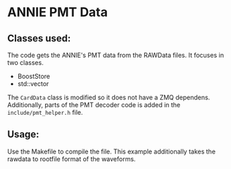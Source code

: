 # ANNIE PMT Data

## Classes used:
The code gets the ANNIE's PMT data from the RAWData files. It focuses in two classes.
- BoostStore
- std::vector<CardData>

The `CardData` class is modified so it does not have a ZMQ dependens. Additionally, parts of the PMT decoder code is added in the `include/pmt_helper.h` file. 

## Usage:
Use the Makefile to compile the file. This example additionally takes the rawdata to rootfile format of the waveforms.
